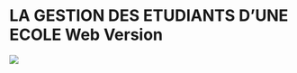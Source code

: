 # LA GESTION DES ETUDIANTS D’UNE ECOLE Web Version

<img src="https://github.com/ainemehdi6/gestionEtudiantWebApp/blob/main/GestionEtud/screens/etud.PNG?raw=true">
